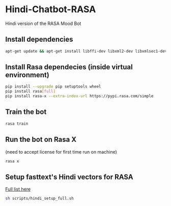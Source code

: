 # Hindi-Chatbot-RASA
Hindi version of the RASA Mood Bot

## Install dependencies

```sh
apt-get update && apt-get install libffi-dev libxml2-dev libxmlsec1-dev libxmlsec1-openssl python3-dev
```

## Install Rasa dependecies (inside virtual environment)

```sh
pip install --upgrade pip setuptools wheel
pip install rasa[full]
pip install rasa-x --extra-index-url https://pypi.rasa.com/simple
```
## Train the bot

```sh
rasa train
```

## Run the bot on Rasa X 
(need to accept license for first time run on machine)

```sh
rasa x
```

## Setup fasttext's Hindi vectors for RASA
<a href="https://fasttext.cc/docs/en/crawl-vectors.html" target="_blank" rel="noopener noreferrer">Full list here</a>

```sh
sh scripts/hindi_setup_full.sh
```
